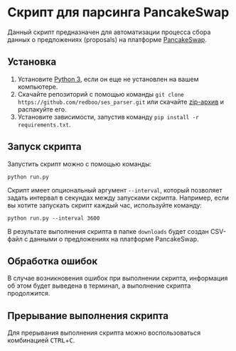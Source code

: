 # Скрипт для парсинга PancakeSwap

Данный скрипт предназначен для автоматизации процесса сбора данных о предложениях (proposals) на платформе [PancakeSwap](https://pancakeswap.finance/voting).

## Установка

1. Установите [Python 3](https://practicum.yandex.ru/blog/kak-ustanovit-python-na-kompyuter/), если он еще не установлен на вашем компьютере.
2. Скачайте репозиторий с помощью команды `git clone https://github.com/redboo/ses_parser.git` или скачайте [zip-архив](https://github.com/redboo/pancakeswap-scraper/archive/refs/heads/main.zip) и распакуйте его.
3. Установите зависимости, запустив команду `pip install -r requirements.txt`.

## Запуск скрипта

Запустить скрипт можно с помощью команды:

```shell
python run.py
```

Скрипт имеет опциональный аргумент `--interval`, который позволяет задать интервал в секундах между запусками скрипта. Например, если вы хотите запускать скрипт каждый час, используйте команду:

```shell
python run.py --interval 3600
```

В результате выполнения скрипта в папке `downloads` будет создан CSV-файл с данными о предложениях на платформе PancakeSwap.

## Обработка ошибок

В случае возникновения ошибок при выполнении скрипта, информация об этом будет выведена в терминал, а выполнение скрипта продолжится.

## Прерывание выполнения скрипта

Для прерывания выполнения скрипта можно воспользоваться комбинацией <kbd>CTRL</kbd>+<kbd>C</kbd>.
